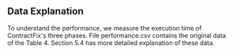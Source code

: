 ## Data Explanation

To understand the performance, we measure the execution time of ContractFix's
three phases. File performance.csv contains the original data of the Table 4.
Section 5.4 has more detailed explanation of these data.